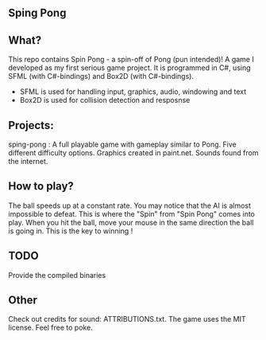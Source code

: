 Sping Pong
----------

What?
-----
This repo contains Spin Pong - a spin-off of Pong (pun intended)! A game I developed as my first serious game project. 
It is programmed in C#, using SFML (with C#-bindings) and Box2D (with C#-bindings).

- SFML is used for handling input, graphics, audio, windowing and text
- Box2D is used for collision detection and resposnse

Projects:
---------
sping-pong : A full playable game with gameplay similar to Pong.  Five different difficulty options. 
             Graphics created in paint.net. Sounds found from the internet.

How to play?
----------
The ball speeds up at a constant rate. You may notice that the AI is almost impossible to defeat. 
This is where the "Spin" from "Spin Pong" comes into play. When you hit the ball, move your 
mouse in the same direction the ball is going in. This is the key to winning !


TODO
----
Provide the compiled binaries


Other
-----
Check out credits for sound: ATTRIBUTIONS.txt.
The game uses the MIT license. Feel free to poke.
